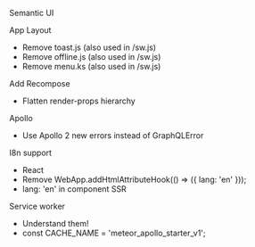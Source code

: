 
Semantic UI

App Layout
  - Remove toast.js (also used in /sw.js)
  - Remove offline.js (also used in /sw.js)
  - Remove menu.ks (also used in /sw.js)

Add Recompose
  - Flatten render-props hierarchy

Apollo
  - Use Apollo 2 new errors instead of GraphQLError

I8n support
  - React
  - Remove WebApp.addHtmlAttributeHook(() => ({ lang: 'en' }));
  - lang: 'en' in <SEO> component
SSR

Service worker
  - Understand them!
  - const CACHE_NAME = 'meteor_apollo_starter_v1';